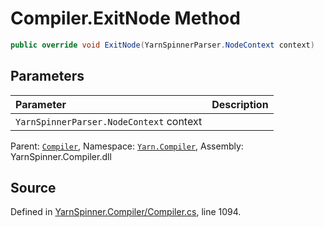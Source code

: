 # Compiler.ExitNode Method


```csharp
public override void ExitNode(YarnSpinnerParser.NodeContext context)
```

## Parameters
|Parameter|Description|
|:---|:---|
|`YarnSpinnerParser.NodeContext` context||


<div class="class-metadata">

Parent: [`Compiler`](/api/csharp/yarn.compiler/compiler.md), Namespace: [`Yarn.Compiler`](/api/csharp/yarn.compiler/README.md), Assembly: YarnSpinner.Compiler.dll
</div>

## Source
Defined in [YarnSpinner.Compiler/Compiler.cs](https://github.com/YarnSpinnerTool/YarnSpinner//blob/develop/YarnSpinner.Compiler/Compiler.cs#L1094), line 1094.
